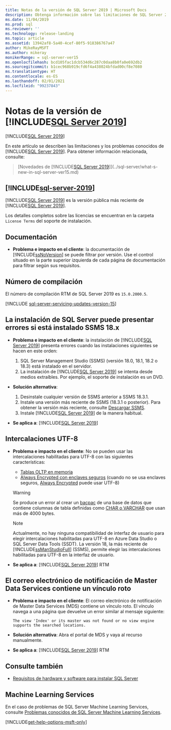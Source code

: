 ```yaml
---
title: Notas de la versión de SQL Server 2019 | Microsoft Docs
description: Obtenga información sobre las limitaciones de SQL Server 2019 (15.x), los problemas conocidos, los recursos de ayuda y otras notas de la versión.
ms.date: 11/04/2019
ms.prod: sql
ms.reviewer: ''
ms.technology: release-landing
ms.topic: article
ms.assetid: 13942af8-5a40-4cef-80f5-918386767a47
author: MikeRayMSFT
ms.author: mikeray
monikerRange: = sql-server-ver15
ms.openlocfilehash: bcd105fac1dcb534d6c287c0daa8b0fa0e692db2
ms.sourcegitcommit: b1cec968b919cfd6f4a438024bfdad00cf8e7080
ms.translationtype: HT
ms.contentlocale: es-ES
ms.lasthandoff: 02/01/2021
ms.locfileid: "99237843"
---
```

# <a name="sql-server-2019-release-notes"></a>Notas de la versión de [!INCLUDE[SQL Server 2019](../includes/sssql19-md.md)]
[!INCLUDE[SQL Server 2019](../includes/applies-to-version/sqlserver2019.md)]

En este artículo se describen las limitaciones y los problemas conocidos de [!INCLUDE[SQL Server 2019](../includes/sssql19-md.md)]. Para obtener información relacionada, consulte:

> [Novedades de [!INCLUDE[SQL Server 2019](../includes/sssql19-md.md)]](../sql-server/what-s-new-in-sql-server-ver15.md)

## [!INCLUDE[sql-server-2019](../includes/sssql19-md.md)]

[!INCLUDE[SQL Server 2019](../includes/sssql19-md.md)] es la versión pública más reciente de [!INCLUDE[SQL Server 2019](../includes/ssnoversion-md.md)].

Los detalles completos sobre las licencias se encuentran en la carpeta `License Terms` del soporte de instalación.

## <a name="documentation"></a>Documentación

- **Problema e impacto en el cliente**: la documentación de [!INCLUDE[ssNoVersion](../includes/ssnoversion-md.md)] se puede filtrar por versión. Use el control situado en la parte superior izquierda de cada página de documentación para filtrar según sus requisitos.

## <a name="build-number"></a>Número de compilación

El número de compilación RTM de SQL Server 2019 es `15.0.2000.5`.

[!INCLUDE [sql-server-servicing-updates-version-15](../includes/sql-server-servicing-updates-version-15.md)]

## <a name="sql-server-installation-may-fail-if-ssms-18x-is-installed"></a>La instalación de SQL Server puede presentar errores si está instalado SSMS 18.x

- **Problema e impacto en el cliente**: la instalación de [!INCLUDE[SQL Server 2019](../includes/sssql19-md.md)] presenta errores cuando las instalaciones siguientes se hacen en este orden:
  1. SQL Server Management Studio (SSMS) (versión 18.0, 18.1, 18.2 o 18.3) está instalado en el servidor.
  1. La instalación de [!INCLUDE[SQL Server 2019](../includes/sssql19-md.md)] se intenta desde medios extraíbles. Por ejemplo, el soporte de instalación es un DVD.

- **Solución alternativa**:
  1. Desinstale cualquier versión de SSMS anterior a SSMS 18.3.1.
  1. Instale una versión más reciente de SSMS (18.3.1 o posterior). Para obtener la versión más reciente, consulte [Descargar SSMS](../ssms/download-sql-server-management-studio-ssms.md).
  1. Instale [!INCLUDE[SQL Server 2019](../includes/sssql19-md.md)] de la manera habitual.

- **Se aplica a**: [!INCLUDE[SQL Server 2019](../includes/sssql19-md.md)]

## <a name="utf-8-collations"></a>Intercalaciones UTF-8

- **Problema e impacto en el cliente**: No se pueden usar las intercalaciones habilitadas para UTF-8 con las siguientes características:
  - [Tablas OLTP en memoria](../relational-databases/in-memory-oltp/introduction-to-memory-optimized-tables.md)
  - [Always Encrypted con enclaves seguros](../relational-databases/security/encryption/always-encrypted-enclaves.md) (cuando no se usa enclaves seguros, [Always Encrypted](../relational-databases/security/encryption/always-encrypted-database-engine.md) puede usar UTF-8)

  > [!WARNING]
  > Se produce un error al crear un [bacpac](../relational-databases/data-tier-applications/data-tier-applications.md#bacpac) de una base de datos que contiene columnas de tabla definidas como [CHAR o VARCHAR](../t-sql/data-types/char-and-varchar-transact-sql.md) que usan más de 4000 bytes.
  
  > [!NOTE]
  > Actualmente, no hay ninguna compatibilidad de interfaz de usuario para elegir intercalaciones habilitadas para UTF-8 en Azure Data Studio o SQL Server Data Tools (SSDT). La versión 18, la más reciente de [!INCLUDE[ssManStudioFull](../includes/ssmanstudiofull-md.md)] (SSMS), permite elegir las intercalaciones habilitadas para UTF-8 en la interfaz de usuario.

- **Se aplica a**: [!INCLUDE[SQL Server 2019](../includes/sssql19-md.md)] RTM

## <a name="master-data-service-notification-email-contains-broken-link"></a>El correo electrónico de notificación de Master Data Services contiene un vínculo roto

- **Problema e impacto en el cliente**: El correo electrónico de notificación de Master Data Services (MDS) contiene un vínculo roto. El vínculo navega a una página que devuelve un error similar al mensaje siguiente:

   `The view 'Index' or its master was not found or no view engine supports the searched locations.`

- **Solución alternativa**: Abra el portal de MDS y vaya al recurso manualmente.

- **Se aplica a**: [!INCLUDE[SQL Server 2019](../includes/sssql19-md.md)] RTM

## <a name="see-also"></a>Consulte también

- [Requisitos de hardware y software para instalar SQL Server](../sql-server/install/hardware-and-software-requirements-for-installing-sql-server-ver15.md)

## <a name="machine-learning-services"></a>Machine Learning Services

En el caso de problemas de SQL Server Machine Learning Services, consulte [Problemas conocidos de SQL Server Machine Learning Services](../machine-learning/troubleshooting/known-issues-for-sql-server-machine-learning-services.md).

[!INCLUDE[get-help-options-msft-only](../includes/paragraph-content/get-help-options.md)]
